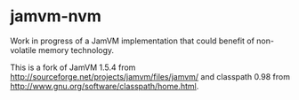 jamvm-nvm
=========

Work in progress of a JamVM implementation that could benefit of non-volatile memory technology.

This is a fork of JamVM 1.5.4 from http://sourceforge.net/projects/jamvm/files/jamvm/ and classpath 0.98 from http://www.gnu.org/software/classpath/home.html.
